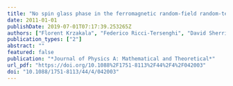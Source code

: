 ```yaml
---
title: "No spin glass phase in the ferromagnetic random-field random-temperature scalar Ginzburg–Landau model"
date: 2011-01-01
publishDate: 2019-07-01T07:17:39.253265Z
authors: ["Florent Krzakala", "Federico Ricci-Tersenghi", "David Sherrington", "Lenka Zdeborová"]
publication_types: ["2"]
abstract: ""
featured: false
publication: "*Journal of Physics A: Mathematical and Theoretical*"
url_pdf: "https://doi.org/10.1088%2F1751-8113%2F44%2F4%2F042003"
doi: "10.1088/1751-8113/44/4/042003"
---
```


